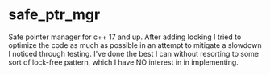 # safe_ptr_mgr
Safe pointer manager for c++ 17 and up. After adding locking I tried to optimize the code as much as possible in an attempt to mitigate a slowdown I noticed through testing. I've done the best I can without resorting to some sort of lock-free pattern, which I have NO interest in in implementing.

